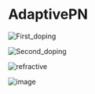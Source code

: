 # AdaptivePN

![First_doping](https://github.com/Andorfim/AdaptivePN/assets/41545117/7a8feadc-90b4-4157-bcc5-bb0a142f03ee)

![Second_doping](https://github.com/Andorfim/AdaptivePN/assets/41545117/7a6aa9cd-f589-4d6e-92bd-37fcc978d059)


![refractive](https://github.com/Andorfim/AdaptivePN/assets/41545117/9ec2cfc7-1d43-4cd7-bc11-baa2637c9ab4)


![image](https://github.com/Andorfim/AdaptivePN/assets/41545117/a916493d-b204-4ded-a01b-5312d785329e)



